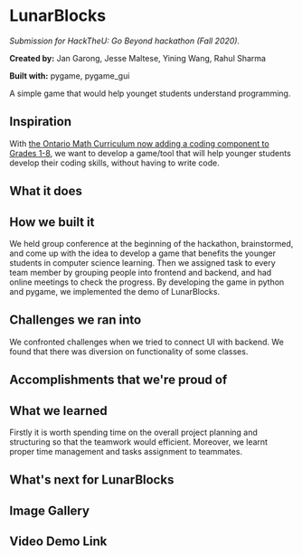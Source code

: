 # LunarBlocks
*Submission for HackTheU: Go Beyond hackathon (Fall 2020).*

**Created by:** Jan Garong, Jesse Maltese, Yining Wang, Rahul Sharma

**Built with:** pygame, pygame_gui

A simple game that would help younget students understand programming.

## Inspiration
With [the Ontario Math Curriculum now adding a coding component to Grades 1-8](https://www.cnn.com/2020/06/23/americas/ontario-math-curiculum-trnd/index.html#:~:text=Court%20confirmation%20hearings-,Ontario%20schools%20will%20now%20teach%20first%20graders%20financial%20literacy%20and,for%20jobs%20of%20the%20future&text=The%20new%20curriculum%2C%20announced%20by,the%20course%20of%20two%20years.), we want to develop a game/tool that will help younger students develop their coding skills, without having to write code.

## What it does

## How we built it
We held group conference at the beginning of the hackathon, brainstormed, and come up with the idea to develop a game that benefits the younger students in computer science learning. Then we assigned task to every team member by grouping people into frontend and backend, and had online meetings to check the progress. By developing the game in python and pygame, we implemented the demo of LunarBlocks.

## Challenges we ran into
We confronted challenges when we tried to connect UI with backend. We found that there was diversion on functionality of some classes.

## Accomplishments that we're proud of

## What we learned
Firstly it is worth spending time on the overall project planning and structuring so that the teamwork would efficient. Moreover, we learnt proper time management and tasks assignment to teammates. 

## What's next for LunarBlocks

## Image Gallery

## Video Demo Link


